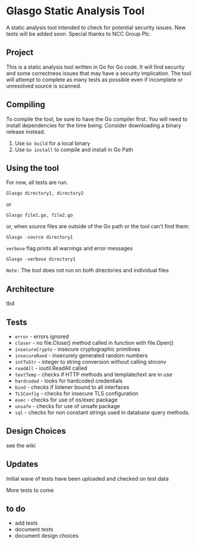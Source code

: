 # Glasgo Static Analysis Tool

A static analysis tool intended to check for potential security issues.  New tests will be added soon.  Special thanks to NCC Group Plc.

## Project

This is a static analysis tool written in Go for Go code.  It will find security and some correctness issues that may have a 
security implication.  The tool will attempt to complete as many tests as possible even if incomplete or unresolved source is scanned.

## Compiling

To compile the tool, be sure to have the Go compiler first.
You will need to install dependencies for the time being.  Consider downloading a binary release instead.

1. Use `Go build` for a local binary
2. Use `Go install` to compile and install in Go Path

## Using the tool

For now, all tests are run.

```
Glasgo directory1, directory2
```

or

```
Glasgo file1.go, file2.go
```

or, when source files are outside of the Go path or the tool can't find them:

```
Glasgo -source directory1
```

`verbose` flag prints all warnings and error messages

```
Glasgo -verbose directory1
```

`Note:` The tool does not run on both directories and individual files

## Architecture

tbd

## Tests

* `error` - errors ignored
* `closer` - no file.Close() method called in function with file.Open()
* `insecureCrypto` - insecure cryptographic primitives
* `insecureRand` - insecurely generated random numbers
* `intToStr` - integer to string conversion without calling strconv
* `readAll` - ioutil.ReadAll called
* `textTemp` - checks if HTTP methods and template/text are in use
* `hardcoded` - looks for hardcoded credentials
* `bind` - checks if listener bound to all interfaces
* `TLSConfig` - checks for insecure TLS configuration
* `exec` - checks for use of os/exec package
* `unsafe` - checks for use of unsafe package
* `sql` - checks for non constant strings used in database query methods.

## Design Choices

see the wiki

## Updates

Initial wave of tests have been uploaded and checked on test data

More tests to come

## to do

* add tests
* document tests
* document design choices

